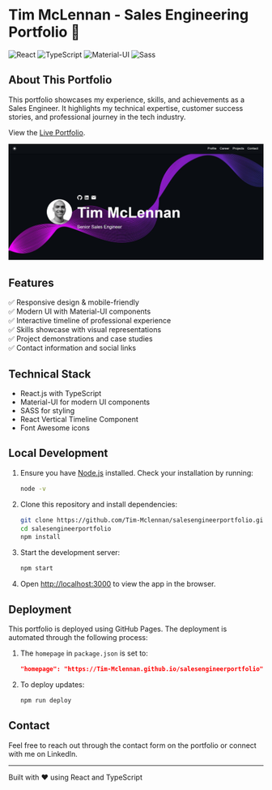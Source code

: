 # Tim McLennan - Sales Engineering Portfolio 🚀

![React](https://img.shields.io/badge/React-20232A?style=for-the-badge&logo=react&logoColor=61DAFB) ![TypeScript](https://img.shields.io/badge/typescript-%23007ACC.svg?style=for-the-badge&logo=typescript&logoColor=white) ![Material-UI](https://img.shields.io/badge/Material--UI-0081CB?style=for-the-badge&logo=material-ui&logoColor=white) ![Sass](https://img.shields.io/badge/Sass-CC6699?style=for-the-badge&logo=sass&logoColor=white)

## About This Portfolio

This portfolio showcases my experience, skills, and achievements as a Sales Engineer. It highlights my technical expertise, customer success stories, and professional journey in the tech industry.

View the [Live Portfolio](https://Tim-Mclennan.github.io/salesengineerportfolio).

![Portfolio Screenshot](./src/assets/images/demoscreenshot.jpg)

## Features

✅ Responsive design & mobile-friendly  
✅ Modern UI with Material-UI components  
✅ Interactive timeline of professional experience  
✅ Skills showcase with visual representations  
✅ Project demonstrations and case studies  
✅ Contact information and social links  

## Technical Stack

- React.js with TypeScript
- Material-UI for modern UI components
- SASS for styling
- React Vertical Timeline Component
- Font Awesome icons

## Local Development

1. Ensure you have [Node.js](https://nodejs.org/) installed. Check your installation by running:

    ```bash
    node -v
    ```

2. Clone this repository and install dependencies:

    ```bash
    git clone https://github.com/Tim-Mclennan/salesengineerportfolio.git
    cd salesengineerportfolio
    npm install
    ```

3. Start the development server:

    ```bash
    npm start
    ```

4. Open [http://localhost:3000](http://localhost:3000) to view the app in the browser.

## Deployment

This portfolio is deployed using GitHub Pages. The deployment is automated through the following process:

1. The `homepage` in `package.json` is set to:
   ```json
   "homepage": "https://Tim-Mclennan.github.io/salesengineerportfolio"
   ```

2. To deploy updates:
   ```bash
   npm run deploy
   ```

## Contact

Feel free to reach out through the contact form on the portfolio or connect with me on LinkedIn.

---

Built with ❤️ using React and TypeScript